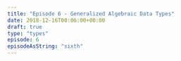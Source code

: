 ```yaml
---
title: "Episode 6 - Generalized Algebraic Data Types"
date: 2018-12-16T00:06:00+00:00
draft: true
type: "types"
episode: 6
episodeAsString: "sixth"
---
```


